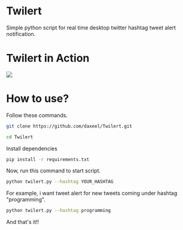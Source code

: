 # Twilert
Simple python script for real time desktop twitter hashtag tweet alert notification.

# Twilert in Action
<img src="https://media.giphy.com/media/l2QZWDbW8LQpuUUj6/giphy.gif">

# How to use?
Follow these commands.
```sh
git clone https://github.com/daxeel/Twilert.git
```
```sh
cd Twilert
```
Install dependencies
```sh
pip install -r requirements.txt
```
Now, run this command to start script.
```sh
python twilert.py --hashtag YOUR_HASHTAG
```
For example, i want tweet alert for new tweets coming under hashtag "programming".
```sh
python twilert.py --hashtag programming
```
And that's it!!
